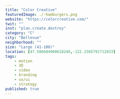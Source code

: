 ```yaml
---
title: "Color Creative"
featuredImage: ./-hamburgers.png
website: "https://colorcreative.com/"
twit: ""
inst: "plan.create.destroy"
category: "C"
city: "Bellevue"
neighborhood: ""
size: "Large (41-100)"
location: [47.586604960618246,-122.1565791712833]
tags:
    - motion
    - 3D
    - video
    - branding
    - ux/ui
    - strategy
published: true
---
```




